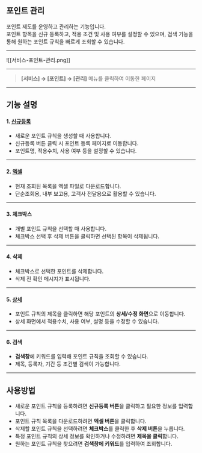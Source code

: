 ## 포인트 관리

포인트 제도를 운영하고 관리하는 기능입니다.  
포인트 항목을 신규 등록하고, 적용 조건 및 사용 여부를 설정할 수 있으며, 검색 기능을 통해 원하는 포인트 규칙을 빠르게 조회할 수 있습니다.  

***

![[서비스-포인트-관리.png]]

***

> **[서비스] → [포인트] → [관리]** 메뉴를 클릭하여 이동한 페이지  

***

## 기능 설명

#### 1. [신규등록](포인트-신규등록.md)
- 새로운 포인트 규칙을 생성할 때 사용합니다.  
- 신규등록 버튼 클릭 시 포인트 등록 페이지로 이동합니다.  
- 포인트명, 적용수치, 사용 여부 등을 설정할 수 있습니다.  

***

#### 2. [엑셀](엑셀.md)
- 현재 조회된 목록을 엑셀 파일로 다운로드합니다.  
- 단순조회용, 내부 보고용, 고객사 전달용으로 활용할 수 있습니다.  

***

#### 3. 체크박스
- 개별 포인트 규칙을 선택할 때 사용합니다.  
- 체크박스 선택 후 삭제 버튼을 클릭하면 선택된 항목이 삭제됩니다.  

***

#### 4. 삭제
- 체크박스로 선택한 포인트를 삭제합니다.  
- 삭제 전 확인 메시지가 표시됩니다.  

***

#### 5. [상세](포인트-상세.md)
- 포인트 규칙의 제목을 클릭하면 해당 포인트의 **상세/수정 화면**으로 이동합니다.  
- 상세 화면에서 적용수치, 사용 여부, 설명 등을 수정할 수 있습니다.  

***

#### 6. 검색
- **검색창**에 키워드를 입력해 포인트 규칙을 조회할 수 있습니다.  
- 제목, 등록자, 기간 등 조건별 검색이 가능합니다.  

***

## 사용방법
- 새로운 포인트 규칙을 등록하려면 **신규등록 버튼**을 클릭하고 필요한 정보를 입력합니다.  
- 포인트 규칙 목록을 다운로드하려면 **엑셀 버튼**을 클릭합니다.  
- 삭제할 포인트 규칙을 선택하려면 **체크박스**를 클릭한 후 **삭제 버튼**을 누릅니다.  
- 특정 포인트 규칙의 상세 정보를 확인하거나 수정하려면 **제목을 클릭**합니다.  
- 원하는 포인트 규칙을 찾으려면 **검색창에 키워드**를 입력하여 조회합니다.  
